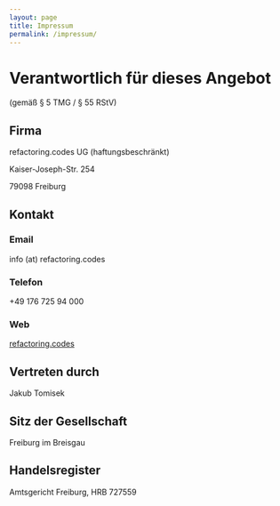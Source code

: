 ```yaml
---
layout: page
title: Impressum
permalink: /impressum/
---
```


# Verantwortlich für dieses Angebot 
(gemäß § 5 TMG / § 55 RStV)

## Firma
refactoring.codes UG (haftungsbeschränkt)

Kaiser-Joseph-Str. 254

79098 Freiburg

## Kontakt
### Email
info (at) refactoring.codes

### Telefon
+49 176 725 94 000

### Web
[refactoring.codes](http://refactoring.codes) 

## Vertreten durch
Jakub Tomisek

## Sitz der Gesellschaft
Freiburg im Breisgau

## Handelsregister

Amtsgericht Freiburg, HRB 727559